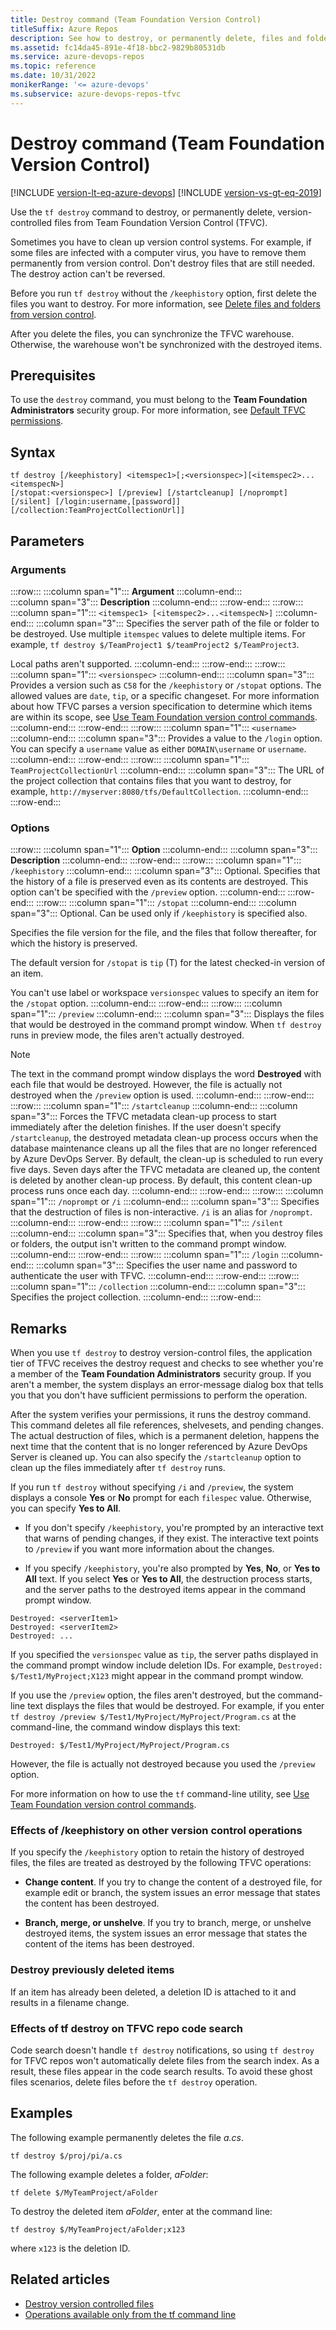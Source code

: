 ```yaml
---
title: Destroy command (Team Foundation Version Control)
titleSuffix: Azure Repos
description: See how to destroy, or permanently delete, files and folders in Team Foundation Version Control (TFVC).
ms.assetid: fc14da45-891e-4f18-bbc2-9829b80531db
ms.service: azure-devops-repos
ms.topic: reference
ms.date: 10/31/2022
monikerRange: '<= azure-devops'
ms.subservice: azure-devops-repos-tfvc
---
```



# Destroy command (Team Foundation Version Control)

[!INCLUDE [version-lt-eq-azure-devops](../../includes/version-lt-eq-azure-devops.md)]
[!INCLUDE [version-vs-gt-eq-2019](../../includes/version-vs-gt-eq-2019.md)]

Use the `tf destroy` command to destroy, or permanently delete, version-controlled files from Team Foundation Version Control (TFVC).

Sometimes you have to clean up version control systems. For example, if some files are infected with a computer virus, you have to remove them permanently from version control. Don't destroy files that are still needed. The destroy action can't be reversed.

Before you run `tf destroy` without the `/keephistory` option, first delete the files you want to destroy. For more information, see [Delete files and folders from version control](delete-restore-files-folders.md).

After you delete the files, you can synchronize the TFVC warehouse. Otherwise, the warehouse won't be synchronized with the destroyed items.

## Prerequisites

To use the `destroy` command, you must belong to the **Team Foundation Administrators** security group. For more information, see [Default TFVC permissions](../../organizations/security/default-tfvc-permissions.md).

## Syntax
```
tf destroy [/keephistory] <itemspec1>[;<versionspec>][<itemspec2>...<itemspecN>] 
[/stopat:<versionspec>] [/preview] [/startcleanup] [/noprompt] [/silent] [/login:username,[password]] [/collection:TeamProjectCollectionUrl]]
```

## Parameters

### Arguments

:::row:::
   :::column span="1":::
   **Argument**
   :::column-end:::   
   :::column span="3":::
   **Description**
   :::column-end:::
:::row-end:::
:::row:::
   :::column span="1":::
   `<itemspec1> [<itemspec2>...<itemspecN>]`
   :::column-end:::
   :::column span="3":::
   Specifies the server path of the file or folder to be destroyed. Use multiple `itemspec` values to delete multiple items. For example, `tf destroy $/TeamProject1 $/teamProject2 $/TeamProject3`.
   
   Local paths aren't supported.
   :::column-end:::
:::row-end:::
:::row:::
   :::column span="1":::
   `<versionspec>`
   :::column-end:::
   :::column span="3":::
   Provides a version such as `C58` for the `/keephistory` or `/stopat` options. The allowed values are `date`, `tip`, or a specific changeset. For more information about how TFVC parses a version specification to determine which items are within its scope, see [Use Team Foundation version control commands](use-team-foundation-version-control-commands.md).
   :::column-end:::
:::row-end:::
:::row:::
   :::column span="1":::
   `<username>`
   :::column-end:::
   :::column span="3":::
   Provides a value to the `/login` option. You can specify a `username` value as either `DOMAIN\username` or `username`.
   :::column-end:::
:::row-end:::
:::row:::
   :::column span="1":::
   `TeamProjectCollectionUrl`
   :::column-end:::
   :::column span="3":::
   The URL of the project collection that contains files that you want to destroy, for example, `http://myserver:8080/tfs/DefaultCollection`.
   :::column-end:::
:::row-end:::


### Options

:::row:::
   :::column span="1":::
   **Option**
   :::column-end:::
   :::column span="3":::
   **Description**
   :::column-end:::
:::row-end:::
:::row:::
   :::column span="1":::
   `/keephistory`
   :::column-end:::
   :::column span="3":::
   Optional. Specifies that the history of a file is preserved even as its contents are destroyed. This option can't be specified with the `/preview` option.
   :::column-end:::
:::row-end:::
:::row:::
   :::column span="1":::
   `/stopat`
   :::column-end:::
   :::column span="3":::
   Optional. Can be used only if `/keephistory` is specified also.
   
   Specifies the file version for the file, and the files that follow thereafter, for which the history is preserved.
   
   The default version for `/stopat` is `tip` (T) for the latest checked-in version of an item.
   
   You can't use label or workspace `versionspec` values to specify an item for the `/stopat` option.
   :::column-end:::
:::row-end:::
:::row:::
   :::column span="1":::
   `/preview`
   :::column-end:::
   :::column span="3":::
   Displays the files that would be destroyed in the command prompt window. When `tf destroy` runs in preview mode, the files aren't actually destroyed.

   > [!Note]
   > The text in the command prompt window displays the word **Destroyed** with each file that would be destroyed. However, the file is actually not destroyed when the `/preview` option is used.
   :::column-end:::
:::row-end:::
:::row:::
   :::column span="1":::
   `/startcleanup`
   :::column-end:::
   :::column span="3":::
   Forces the TFVC metadata clean-up process to start immediately after the deletion finishes. If the user doesn't specify `/startcleanup`, the destroyed metadata clean-up process occurs when the database maintenance cleans up all the files that are no longer referenced by Azure DevOps Server. By default, the clean-up is scheduled to run every five days. Seven days after the TFVC metadata are cleaned up, the content is deleted by another clean-up process. By default, this content clean-up process runs once each day.
   :::column-end:::
:::row-end:::
:::row:::
   :::column span="1":::
   `/noprompt` or `/i`
   :::column-end:::
   :::column span="3":::
   Specifies that the destruction of files is non-interactive. `/i` is an alias for `/noprompt`.
   :::column-end:::
:::row-end:::
:::row:::
   :::column span="1":::
   `/silent`
   :::column-end:::
   :::column span="3":::
   Specifies that, when you destroy files or folders, the output isn't written to the command prompt window.
   :::column-end:::
:::row-end:::
:::row:::
   :::column span="1":::
   `/login`
   :::column-end:::
   :::column span="3":::
   Specifies the user name and password to authenticate the user with TFVC.
   :::column-end:::
:::row-end:::
:::row:::
   :::column span="1":::
   `/collection`
   :::column-end:::
   :::column span="3":::
   Specifies the project collection.
   :::column-end:::
:::row-end:::

## Remarks

When you use `tf destroy` to destroy version-control files, the application tier of TFVC receives the destroy request and checks to see whether you're a member of the **Team Foundation Administrators** security group. If you aren't a member, the system displays an error-message dialog box that tells you that you don't have sufficient permissions to perform the operation.

After the system verifies your permissions, it runs the destroy command. This command deletes all file references, shelvesets, and pending changes. The actual destruction of files, which is a permanent deletion, happens the next time that the content that is no longer referenced by Azure DevOps Server is cleaned up. You can also specify the `/startcleanup` option to clean up the files immediately after `tf destroy` runs.

If you run `tf destroy` without specifying `/i` and `/preview`, the system displays a console **Yes** or **No** prompt for each `filespec` value. Otherwise, you can specify **Yes to All**. 

- If you don't specify `/keephistory`, you're prompted by an interactive text that warns of pending changes, if they exist. The interactive text points to `/preview` if you want more information about the changes.

- If you specify `/keephistory`, you're also prompted by **Yes**, **No**, or **Yes to All** text. If you select **Yes** or **Yes to All**, the destruction process starts, and the server paths to the destroyed items appear in the command prompt window.

```output
Destroyed: <serverItem1>
Destroyed: <serverItem2>
Destroyed: ...
```

If you specified the `versionspec` value as `tip`, the server paths displayed in the command prompt window include deletion IDs. For example, `Destroyed: $/Test1/MyProject;X123` might appear in the command prompt window.

If you use the `/preview` option, the files aren't destroyed, but the command-line text displays the files that would be destroyed. For example, if you enter `tf destroy /preview $/Test1/MyProject/MyProject/Program.cs` at the command-line, the command window displays this text:

`Destroyed: $/Test1/MyProject/MyProject/Program.cs`

However, the file is actually not destroyed because you used the `/preview` option.

For more information on how to use the `tf` command-line utility, see [Use Team Foundation version control commands](use-team-foundation-version-control-commands.md).


### Effects of /keephistory on other version control operations

If you specify the `/keephistory` option to retain the history of destroyed files, the files are treated as destroyed by the following TFVC operations:

-   **Change content**. If you try to change the content of a destroyed file, for example edit or branch, the system issues an error message that states the content has been destroyed.

-   **Branch, merge, or unshelve**. If you try to branch, merge, or unshelve destroyed items, the system issues an error message that states the content of the items has been destroyed.

### Destroy previously deleted items

If an item has already been deleted, a deletion ID is attached to it and results in a filename change.

### Effects of tf destroy on TFVC repo code search

Code search doesn't handle `tf destroy` notifications, so using `tf destroy` for TFVC repos won't automatically delete files from the search index. As a result, these files appear in the code search results. To avoid these ghost files scenarios, delete files before the `tf destroy` operation.

## Examples

The following example permanently deletes the file *a.cs*.

```
tf destroy $/proj/pi/a.cs
```

The following example deletes a folder, *aFolder*:

```
tf delete $/MyTeamProject/aFolder
```

To destroy the deleted item *aFolder*, enter at the command line:

```
tf destroy $/MyTeamProject/aFolder;x123
```

where `x123` is the deletion ID.

## Related articles

- [Destroy version controlled files](destroy-version-controlled-files.md)
- [Operations available only from the tf command line](what-is-tfvc.md#command-line-only)


